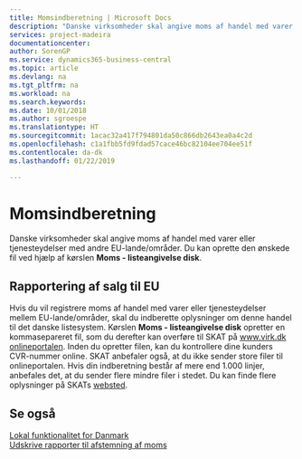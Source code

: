 ```yaml
---
title: Momsindberetning | Microsoft Docs
description: "Danske virksomheder skal angive moms af handel med varer eller tjenesteydelser med andre EU-lande/områder. Du kan oprette den ønskede fil ved hjælp af kørslen Moms - listeangivelse disk."
services: project-madeira
documentationcenter: 
author: SorenGP
ms.service: dynamics365-business-central
ms.topic: article
ms.devlang: na
ms.tgt_pltfrm: na
ms.workload: na
ms.search.keywords: 
ms.date: 10/01/2018
ms.author: sgroespe
ms.translationtype: HT
ms.sourcegitcommit: 1acac32a417f794801da50c866db2643ea0a4c2d
ms.openlocfilehash: c1a1fbb5fd9fdad57cace46bc82104ee704ee51f
ms.contentlocale: da-dk
ms.lasthandoff: 01/22/2019

---
```

# <a name="vat-vies-reporting"></a>Momsindberetning
Danske virksomheder skal angive moms af handel med varer eller tjenesteydelser med andre EU-lande/områder. Du kan oprette den ønskede fil ved hjælp af kørslen **Moms - listeangivelse disk**.  

## <a name="reporting-eu-sales"></a>Rapportering af salg til EU  
 Hvis du vil registrere moms af handel med varer eller tjenesteydelser mellem EU-lande/områder, skal du indberette oplysninger om denne handel til det danske listesystem. Kørslen **Moms - listeangivelse disk** opretter en kommasepareret fil, som du derefter kan overføre til SKAT på [www.virk.dk onlineportalen](https://go.microsoft.com/fwlink/?LinkId=212340). Inden du opretter filen, kan du kontrollere dine kunders CVR-nummer online. SKAT anbefaler også, at du ikke sender store filer til onlineportalen. Hvis din indberetning består af mere end 1.000 linjer, anbefales det, at du sender flere mindre filer i stedet. Du kan finde flere oplysninger på SKATs [websted](https://www.skat.dk).  

## <a name="see-also"></a>Se også  
[Lokal funktionalitet for Danmark](denmark-local-functionality.md)  
 [Udskrive rapporter til afstemning af moms](how-to-print-vat-reconciliation-reports.md)    

